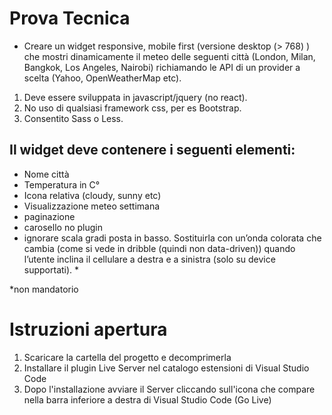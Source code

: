 # Prova Tecnica

- Creare un widget responsive, mobile first (versione desktop (> 768) ) che mostri dinamicamente il meteo delle seguenti città (London, Milan, Bangkok, Los Angeles, Nairobi) richiamando le API di un provider a scelta (Yahoo, OpenWeatherMap etc).

1. Deve essere sviluppata in javascript/jquery (no react).
2. No uso di qualsiasi framework css, per es Bootstrap.
3. Consentito Sass o Less.

## Il widget deve contenere i seguenti elementi:

- Nome città
- Temperatura in C°
- Icona relativa (cloudy, sunny etc)
- Visualizzazione meteo settimana
- paginazione
- carosello no plugin
- ignorare scala gradi posta in basso. Sostituirla con un’onda colorata che cambia (come si vede in dribble (quindi non data-driven)) quando l’utente inclina il cellulare a destra e a sinistra (solo su device supportati). \*

\*non mandatorio

# Istruzioni apertura

1. Scaricare la cartella del progetto e decomprimerla
2. Installare il plugin Live Server nel catalogo estensioni di Visual Studio Code
3. Dopo l'installazione avviare il Server cliccando sull'icona che compare nella barra inferiore a destra di Visual Studio Code (Go Live)
